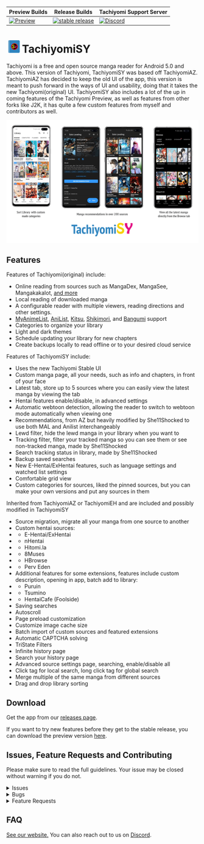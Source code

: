 | Preview Builds | Release Builds | Tachiyomi Support Server |
|-------|----------|----------|
| [![Preview](https://github.com/jobobby04/TachiyomiSYPreview/workflows/Remote%20Dispatch%20Build%20App/badge.svg)](https://github.com/jobobby04/TachiyomiSYPreview/releases) | [![stable release](https://img.shields.io/github/release/jobobby04/tachiyomisy.svg?maxAge=3600&label=download)](https://github.com/jobobby04/tachiyomisy/releases) | [![Discord](https://img.shields.io/discord/349436576037732353.svg)](https://discord.gg/tachiyomi) |


# ![app icon](./.github/readme-images/app-icon.png)TachiyomiSY
Tachiyomi is a free and open source manga reader for Android 5.0 and above. This version of Tachiyomi, TachiyomiSY was based off TachiyomiAZ. TachiyomiAZ has decided to keep the old UI of the app, this version is meant to push forward in the ways of UI and usability, doing that it takes the new Tachiyomi(original) UI. TachiyomiSY also includes a lot of the up in coming features of the Tachiyomi Preview, as well as features from other forks like J2K, it has quite a few custom features from myself and contributors as well.

![screenshots of app](./.github/readme-images/screens.png)

## Features

Features of Tachiyomi(original) include:
* Online reading from sources such as MangaDex, MangaSee, Mangakakalot, [and more](https://github.com/inorichi/tachiyomi-extensions)
* Local reading of downloaded manga
* A configurable reader with multiple viewers, reading directions and other settings.
* [MyAnimeList](https://myanimelist.net/), [AniList](https://anilist.co/), [Kitsu](https://kitsu.io/), [Shikimori](https://shikimori.one), and [Bangumi](https://bgm.tv/) support
* Categories to organize your library
* Light and dark themes
* Schedule updating your library for new chapters
* Create backups locally to read offline or to your desired cloud service

Features of TachiyomiSY include:
* Uses the new Tachiyomi Stable UI
* Custom manga page, all your needs, such as info and chapters, in front of your face
* Latest tab, store up to 5 sources where you can easily view the latest manga by viewing the tab
* Hentai features enable/disable, in advanced settings
* Automatic webtoon detection, allowing the reader to switch to webtoon mode automatically when viewing one
* Recommendations, from AZ but heavily modified by She11Shocked to use both MAL and Anilist interchangeably 
* Lewd filter, hide the lewd manga in your library when you want to
* Tracking filter, filter your tracked manga so you can see them or see non-tracked manga, made by She11Shocked
* Search tracking status in library, made by She11Shocked
* Backup saved searches
* New E-Hentai/ExHentai features, such as language settings and watched list settings
* Comfortable grid view
* Custom categories for sources, liked the pinned sources, but you can make your own versions and put any sources in them

Inherited from TachiyomiAZ or TachiyomiEH and are included and possibly modified in TachiyomiSY
* Source migration, migrate all your manga from one source to another
* Custom hentai sources:
* * E-Hentai/ExHentai
* * nHentai
* * Hitomi.la
* * 8Muses
* * HBrowse
* * Perv Eden
* Additional features for some extensions, features include custom description, opening in app, batch add to library:
* * Puruin
* * Tsumino
* * HentaiCafe (Foolside)
* Saving searches
* Autoscroll
* Page preload customization
* Customize image cache size
* Batch import of custom sources and featured extensions
* Automatic CAPTCHA solving
* TriState Filters
* Infinite history page
* Search your history page
* Advanced source settings page, searching, enable/disable all
* Click tag for local search, long click tag for global search
* Merge multiple of the same manga from different sources
* Drag and drop library sorting


## Download
Get the app from our [releases page](https://github.com/jobobby04/tachiyomisy/releases).

If you want to try new features before they get to the stable release, you can download the preview version [here](https://github.com/jobobby04/tachiyomisypreview/releases).

## Issues, Feature Requests and Contributing

Please make sure to read the full guidelines. Your issue may be closed without warning if you do not.

<details><summary>Issues</summary>

1. **Before reporting a new issue, take a look at the [FAQ](https://github.com/inorichi/tachiyomi/wiki/FAQ), the [changelog](https://github.com/jobobby04/tachiyomisy/releases) and the already opened [issues](https://github.com/jobobby04/tachiyomisy/issues).**
2. If you are unsure, ask here: [![Discord](https://img.shields.io/discord/349436576037732353.svg)](https://discord.gg/tachiyomi)

</details>

<details><summary>Bugs</summary>

* Include version (Setting > About > Version)
 * If not latest, try updating, it may have already been solved
 * Preview version is equal to the number of commits as seen in the main page
* Include steps to reproduce (if not obvious from description)
* Include screenshot (if needed)
* If it could be device-dependent, try reproducing on another device (if possible)
* For large logs use http://pastebin.com/ (or similar)
* Don't group unrelated requests into one issue

DO: https://github.com/inorichi/tachiyomi/issues/24 https://github.com/inorichi/tachiyomi/issues/71

DON'T: https://github.com/inorichi/tachiyomi/issues/75

</details>

<details><summary>Feature Requests</summary>

* Write a detailed issue, explaining what it should do or how. Avoid writing just "like X app does"
* Include screenshot (if needed)

Catalogue requests should be created at https://github.com/inorichi/tachiyomi-extensions, they do not belong in this repository.
</details>

## FAQ

[See our website.](https://tachiyomi.org/)
You can also reach out to us on [Discord](https://discord.gg/tachiyomi).
